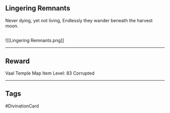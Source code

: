 ## Lingering Remnants
Never dying, yet not living,
Endlessly they wander
beneath the harvest moon.
## 
![[Lingering Remnants.png]]

---
## Reward
Vaal Temple Map
Item Level: 83
Corrupted

---
## Tags
#DivinationCard